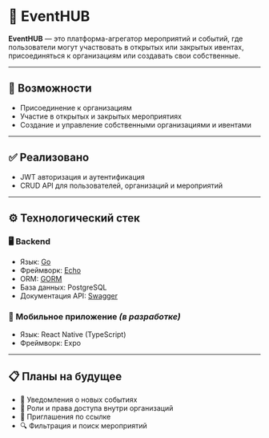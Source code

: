 # 📅 EventHUB

**EventHUB** — это платформа-агрегатор мероприятий и событий, где пользователи могут участвовать в открытых или закрытых ивентах, присоединяться к организациям или создавать свои собственные.

---

## 🧠 Возможности 

- Присоединение к организациям  
- Участие в открытых и закрытых мероприятиях  
- Создание и управление собственными организациями и ивентами  

---

## ✅ Реализовано

- JWT авторизация и аутентификация  
- CRUD API для пользователей, организаций и мероприятий  

---

## ⚙️ Технологический стек 

### 🖥 Backend

- Язык: [Go](https://go.dev/)
- Фреймворк: [Echo](https://echo.labstack.com/)  
- ORM: [GORM](https://gorm.io/)  
- База данных: PostgreSQL  
- Документация API: [Swagger](https://app.swaggerhub.com/apis/ExeSakreda/EventHub/1.0.0)  

### 📱 Мобильное приложение *(в разработке)*

- Язык: React Native (TypeScript)  
- Фреймворк: Expo  

---

## 📋 Планы на будущее

- 🔔 Уведомления о новых событиях  
- 👤 Роли и права доступа внутри организаций  
- 🔗 Приглашения по ссылке  
- 🔍 Фильтрация и поиск мероприятий  
